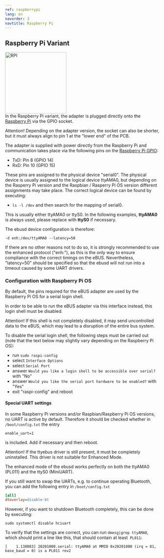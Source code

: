 ```yaml
---
ref: raspberrypi
lang: en
navorder: 3
navtitle: Raspberry Pi
---
```

## Raspberry Pi Variant
[<img src="img/smd-3drpi.png" width="200" alt="RPI" title="RPI">](img/smd-3drpi.jpg)  
In the Raspberry Pi variant, the adapter is plugged directly onto the [Raspberry Pi](https://www.raspberrypi.org/) via the GPIO socket.

Attention! Depending on the adapter version, the socket can also be shorter, but
it must always align to pin 1 at the "lower end" of the PCB.

The adapter is supplied with power directly from the Raspberry Pi and communication takes place via the following pins
on the [Raspberry Pi GPIO](https://www.raspberrypi.org/documentation/usage/gpio/):
* TxD: Pin 8 (GPIO 14)
* RxD: Pin 10 (GPIO 15)

These pins are assigned to the physical device "serial0".
The physical device is usually assigned to the logical device ttyAMA0, but depending on the Rasperry Pi version and the Raspbian / Rasperry Pi OS version different assignments may take place. The correct logical device can be found by
executing:
* `ls -l /dev` and then search for the mapping of serial0.

This is usually either ttyAMA0 or ttyS0. In the following examples, **ttyAMA0** is always used, please replace with **ttyS0** if necessary.

The ebusd device configuration is therefore:

 `-d enh:/dev/ttyAMA0 --latency=50`

If there are no other reasons not to do so, it is strongly recommended to use the enhanced protocol ("enh:"), as this is the only way to ensure compliance with the correct timings on the eBUS. Nevertheless, "latency=50" should be specified so that the ebusd will not run into a timeout caused by some UART drivers.

### Configuration with Raspberry Pi OS
By default, the pins required for the eBUS adapter are used by the Raspberry Pi OS for a serial login shell.

In order to be able to run the eBUS adapter via this interface instead, this login shell must be disabled.

Attention! If this shell is not completely disabled, it may send uncontrolled data to the eBUS, which may lead to a disruption of the entire bus system.

To disable the serial login shell, the following steps must be carried out
(note that the text below may slightly vary depending on the Raspberry Pi OS):
* run `sudo raspi-config`
* select `Interface Options`
* select `Serial Port`
* answer `Would you like a login shell to be accessible over serial?` with "No"
* answer `Would you like the serial port hardware to be enabled?` with "Yes"
* exit "raspi-config" and reboot

#### Special UART settings
In some Raspberry Pi versions and/or Raspbian/Raspberry Pi OS versions, no UART is active by default.
Therefore it should be checked whether in `/boot/config.txt` the entry

`enable_uart=1`

is included. Add if necessary and then reboot.

Attention! If the ttyebus driver is still present, it must be completely uninstalled. This driver is not suitable for Enhanced Mode.

The enhanced mode of the ebusd works perfectly on both the ttyAMA0 (PL011) and the ttyS0 (MiniUART).

If you still want to swap the UARTs, e.g. to continue operating Bluetooth, you can add the following entry in `/boot/config.txt`
```ini
[all]
dtoverlay=disable-bt
```

However, if you want to shutdown Bluetooth completely, this can be done by executing:
```shell
sudo systemctl disable hciuart
```

To verify that the settings are correct, you can run `dmesg|grep ttyAMA0`, which should print a line like this, that should contain at least` PL011`:
```
[    1.138083] 20201000.serial: ttyAMA0 at MMIO 0x20201000 (irq = 81, base_baud = 0) is a PL011 rev2
```

